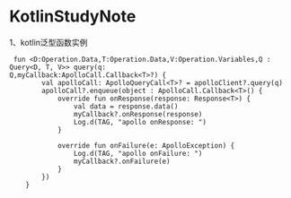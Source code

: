 # KotlinStudyNote
1、kotlin泛型函数实例

     fun <D:Operation.Data,T:Operation.Data,V:Operation.Variables,Q : Query<D, T, V>> query(q:                  Q,myCallback:ApolloCall.Callback<T>?) {
            val apolloCall: ApolloQueryCall<T>? = apolloClient?.query(q)
            apolloCall?.enqueue(object : ApolloCall.Callback<T>() {
                override fun onResponse(response: Response<T>) {
                    val data = response.data()
                    myCallback?.onResponse(response)
                    Log.d(TAG, "apollo onResponse: ")
                }

                override fun onFailure(e: ApolloException) {
                    Log.d(TAG, "apollo onFailure: ")
                    myCallback?.onFailure(e)
                }
            })
        }
